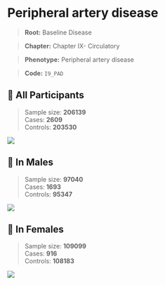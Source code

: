 # Peripheral artery disease

> **Root:** Baseline Disease  

> **Chapter:** Chapter IX- Circulatory  

> **Phenotype:** Peripheral artery disease  

> **Code:** `I9_PAD`

## 🧪 All Participants  
> Sample size: **206139**  
> Cases: **2609**  
> Controls: **203530**
<img src="/Disease/Figures/ALL/Incidence/I9_PAD.png"/>
<CsvTable src="/Disease/Data/ALL/Incidence/COX_I9_PAD.csv" label="🔍 View full results" />

## 👨 In Males  
> Sample size: **97040**  
> Cases: **1693**  
> Controls: **95347**
<img src="/Disease/Figures/Male/Incidence/I9_PAD.png"/>
<CsvTable src="/Disease/Data/Male/Incidence/COX_I9_PAD.csv" label="🔍 View full results" />

## 👩 In Females  
> Sample size: **109099**  
> Cases: **916**  
> Controls: **108183**
<img src="/Disease/Figures/Female/Incidence/I9_PAD.png"/>
<CsvTable src="/Disease/Data/Female/Incidence/COX_I9_PAD.csv" label="🔍 View full results" />
